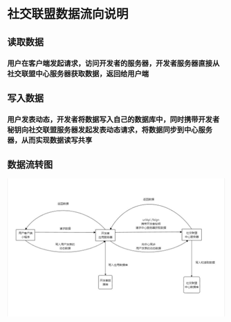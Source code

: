 # 社交联盟数据流向说明

## 读取数据
### 用户在客户端发起请求，访问开发者的服务器，开发者服务器直接从社交联盟中心服务器获取数据，返回给用户端

## 写入数据
### 用户发表动态，开发者将数据写入自己的数据库中，同时携带开发者秘钥向社交联盟服务器发起发表动态请求，将数据同步到中心服务器，从而实现数据读写共享

## 数据流转图

![数据流转图](./socialDataFlow.jpg)
